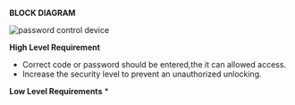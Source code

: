**BLOCK DIAGRAM**


![password control device](https://user-images.githubusercontent.com/87614111/154789964-08af8de7-82ad-4b61-8f0b-28c53be9d0ef.jpg)

**High Level Requirement**
* Correct code or password should be entered,the it can allowed access.
* Increase the security level to prevent an unauthorized unlocking.

**Low Level Requirements**
* 
